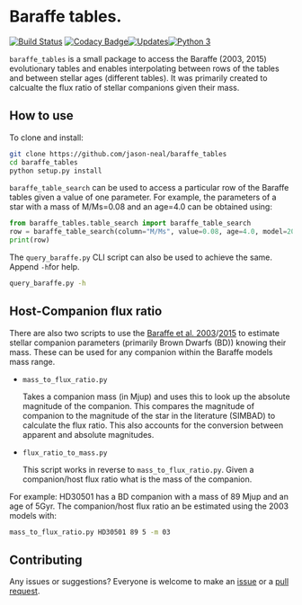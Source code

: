 # Baraffe tables.
[![Build Status](https://travis-ci.org/jason-neal/baraffe_tables.svg?branch=master)](https://travis-ci.org/jason-neal/baraffe_tables)
[![Codacy Badge](https://api.codacy.com/project/badge/Grade/cdf265c880db4d3289adf77c41d5f007)](https://www.codacy.com/app/jason-neal/baraffe_tables?utm_source=github.com&utm_medium=referral&utm_content=jason-neal/baraffe_tables&utm_campaign=badger)[![Updates](https://pyup.io/repos/github/jason-neal/baraffe_tables/shield.svg)](https://pyup.io/repos/github/jason-neal/baraffe_tables/)[![Python 3](https://pyup.io/repos/github/jason-neal/baraffe_tables/python-3-shield.svg)](https://pyup.io/repos/github/jason-neal/baraffe_tables/)

`baraffe_tables` is a small package to access the Baraffe (2003, 2015) evolutionary tables and enables interpolating between rows of the tables and between stellar ages (different tables).
It was primarily created to calcualte the flux ratio of stellar companions given their mass.

How to use
----------
To clone and install:
```bash
git clone https://github.com/jason-neal/baraffe_tables
cd baraffe_tables
python setup.py install
```

`baraffe_table_search` can be used to access a particular row of the Baraffe tables given a value of one parameter.
For example, the parameters of a star with a mass of M/Ms=0.08 and an age=4.0 can be obtained using:
```python
from baraffe_tables.table_search import baraffe_table_search
row = baraffe_table_search(column="M/Ms", value=0.08, age=4.0, model=2003, age_interp=True)
print(row)
```
The `query_baraffe.py` CLI script can also be used to achieve the same. Append `-h`for help.
```bash
query_baraffe.py -h
```


Host-Companion flux ratio
-------------------------
There are also two scripts to use the [Baraffe et al. 2003](http://adsabs.harvard.edu/abs/2003A%26A...402..701B)/[2015](http://adsabs.harvard.edu/abs/2015A%26A...577A..42B) to estimate stellar companion parameters (primarily Brown Dwarfs (BD)) knowing their mass.
These can be used for any companion within the Baraffe models mass range.

- `mass_to_flux_ratio.py`

    Takes a companion mass (in Mjup) and uses this to look up the absolute magnitude of the companion. This compares the magnitude of companion to the magnitude of the star in the literature (SIMBAD) to calculate the flux ratio. This also accounts for the conversion between apparent and absolute magnitudes.

- `flux_ratio_to_mass.py`

    This script works in reverse to  `mass_to_flux_ratio.py`. Given a companion/host flux ratio what is the mass of the companion.

For example:
HD30501 has a BD companion with a mass of 89 Mjup and an age of 5Gyr. The companion/host flux ratio an be estimated using the 2003 models with:
```bash
mass_to_flux_ratio.py HD30501 89 5 -m 03
```

Contributing
-------------
Any issues or suggestions?
Everyone is welcome to make an [issue](https://github.com/jason-neal/baraffe_tables/issues) or a [pull request](https://github.com/jason-neal/baraffe_tables/pulls). 
